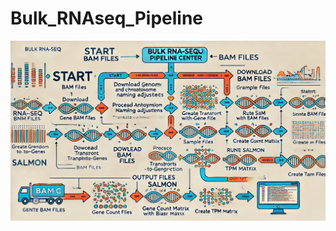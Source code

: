 # Bulk_RNAseq_Pipeline

![Research Banner](https://github.com/ateeq-khaliq/Bulk_RNAseq_Pipeline/blob/main/Images/bulk_rna.png)
